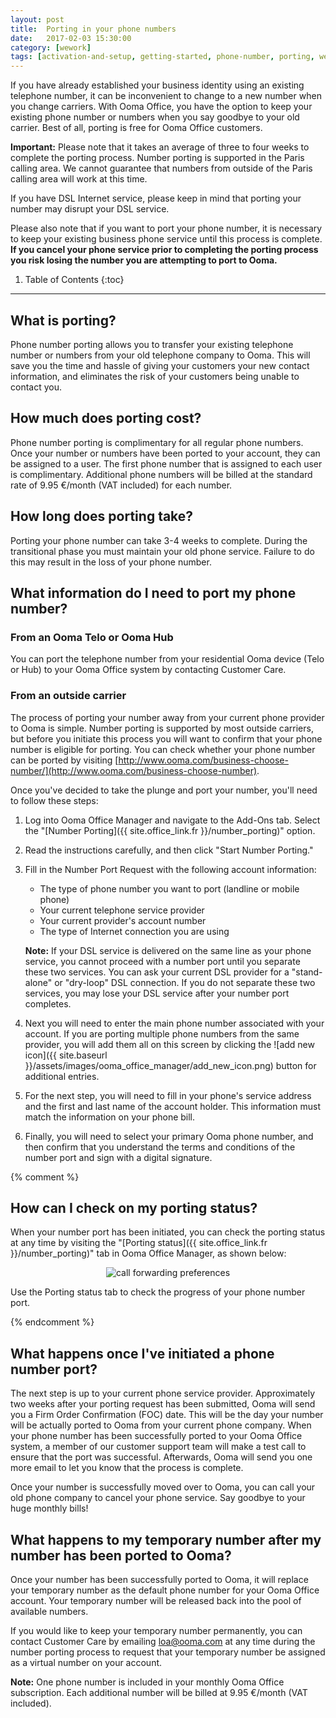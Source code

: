 ```yaml
---
layout: post
title:  Porting in your phone numbers
date:   2017-02-03 15:30:00
category: [wework]
tags: [activation-and-setup, getting-started, phone-number, porting, wework]
---
```


If you have already established your business identity using an existing telephone number, it can be inconvenient to change to a new number when you change carriers. With Ooma Office, you have the option to keep your existing phone number or numbers when you say goodbye to your old carrier. Best of all, porting is free for Ooma Office customers.

**Important:** Please note that it takes an average of three to four weeks to complete the porting process. Number porting is supported in the Paris calling area. We cannot guarantee that numbers from outside of the Paris calling area will work at this time. 

If you have DSL Internet service, please keep in mind that porting your number may disrupt your DSL service.

Please also note that if you want to port your phone number, it is necessary to keep your existing business phone service until this process is complete. **If you cancel your phone service prior to completing the porting process you risk losing the number you are attempting to port to Ooma.** 

1. Table of Contents
{:toc}
* * *

## What is porting?

Phone number porting allows you to transfer your existing telephone number or numbers from your old telephone company to Ooma. This will save you the time and hassle of giving your customers your new contact information, and eliminates the risk of your customers being unable to contact you.

## How much does porting cost?

Phone number porting is complimentary for all regular phone numbers. Once your number or numbers have been ported to your account, they can be assigned to a user. The first phone number that is assigned to each user is complimentary. Additional phone numbers will be billed at the standard rate of 9.95 €/month (VAT included) for each number.

## How long does porting take?

Porting your phone number can take 3-4 weeks to complete. During the transitional phase you must maintain your old phone service. Failure to do this may result in the loss of your phone number.

## What information do I need to port my phone number?

### From an Ooma Telo or Ooma Hub

You can port the telephone number from your residential Ooma device (Telo or Hub) to your Ooma Office system by contacting Customer Care.

### From an outside carrier

The process of porting your number away from your current phone provider to Ooma is simple. Number porting is supported by most outside carriers, but before you initiate this process you will want to confirm that your phone number is eligible for porting. You can check whether your phone number can be ported by visiting [http://www.ooma.com/business-choose-number/](http://www.ooma.com/business-choose-number).

Once you've decided to take the plunge and port your number, you'll need to follow these steps:

1. Log into Ooma Office Manager and navigate to the Add-Ons tab. Select the "[Number Porting]({{ site.office_link.fr }}/number_porting)" option.
2. Read the instructions carefully, and then click "Start Number Porting."
3. Fill in the Number Port Request with the following account information:

   * The type of phone number you want to port (landline or mobile phone)
   * Your current telephone service provider
   * Your current provider's account number
   * The type of Internet connection you are using

   **Note:** If your DSL service is delivered on the same line as your phone service, you cannot proceed with a number port until you separate these two services. You can ask your current DSL provider for a "stand-alone" or "dry-loop" DSL connection. If you do not separate these two services, you may lose your DSL service after your number port completes.

4. Next you will need to enter the main phone number associated with your account. If you are porting multiple phone numbers from the same provider, you will add them all on this screen by clicking the ![add new icon]({{ site.baseurl }}/assets/images/ooma_office_manager/add_new_icon.png) button for additional entries. 
5. For the next step, you will need to fill in your phone's service address and the first and last name of the account holder. This information must match the information on your phone bill.
6. Finally, you will need to select your primary Ooma phone number, and then confirm that you understand the terms and conditions of the number port and sign with a digital signature.

{% comment %}

## How can I check on my porting status?

When your number port has been initiated, you can check the porting status at any time by visiting the "[Porting status]({{ site.office_link.fr }}/number_porting)" tab in Ooma Office Manager, as shown below:

<p align="center"><img alt="call forwarding preferences" src="{{ site.baseurl }}/assets/images/ooma_office_manager/porting_status.png" /></p>
 
Use the Porting status tab to check the progress of your phone number port.

{% endcomment %}

## What happens once I've initiated a phone number port?

The next step is up to your current phone service provider. Approximately two weeks after your porting request has been submitted, Ooma will send you a Firm Order Confirmation (FOC) date. This will be the day your number will be actually ported to Ooma from your current phone company. When your phone number has been successfully ported to your Ooma Office system, a member of our customer support team will make a test call to ensure that the port was successful. Afterwards, Ooma will send you one more email to let you know that the process is complete.

Once your number is successfully moved over to Ooma, you can call your old phone company to cancel your phone service. Say goodbye to your huge monthly bills!

## What happens to my temporary number after my number has been ported to Ooma?

Once your number has been successfully ported to Ooma, it will replace your temporary number as the default phone number for your Ooma Office account. Your temporary number will be released back into the pool of available numbers.

If you would like to keep your temporary number permanently, you can contact Customer Care by emailing <a href="mailto:loa@ooma.com">loa@ooma.com</a> at any time during the number porting process to request that your temporary number be assigned as a virtual number on your account.

**Note:** One phone number is included in your monthly Ooma Office subscription. Each additional number will be billed at 9.95 €/month (VAT included).